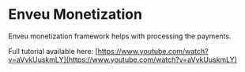 # Enveu Monetization

Enveu monetization framework helps with processing the payments.



Full tutorial available here: [https://www.youtube.com/watch?v=aVvkUuskmLY](https://www.youtube.com/watch?v=aVvkUuskmLY)
